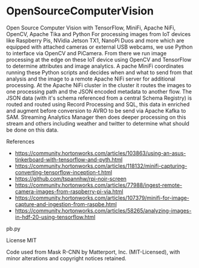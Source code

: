 # OpenSourceComputerVision

Open Source Computer Vision with TensorFlow, MiniFi, Apache NiFi, OpenCV, Apache Tika and Python   For processing images from IoT devices like Raspberry Pis, NVidia Jetson TX1, NanoPi Duos and more which are equipped with attached cameras or external USB webcams, we use Python to interface via OpenCV and PiCamera.    From there we run image processing at the edge on these IoT device using OpenCV and TensorFlow to determine attributes and image analytics.   A pache MiniFi coordinates running these Python scripts and decides when and what to send from that analysis and the image to a remote Apache NiFi server for additional processing.     At the Apache NiFi cluster in the cluster it routes the images to one processing path and the JSON encoded metadata to another flow.    The JSON data (with it's schema referenced from a central Schema Registry) is routed and routed using Record Processing and SQL, this data in enriched and augment before conversion to AVRO to be send via Apache Kafka to SAM.   Streaming Analytics Manager then does deeper processing on this stream and others including weather and twitter to determine what should be done on this data.  

References 

* https://community.hortonworks.com/articles/103863/using-an-asus-tinkerboard-with-tensorflow-and-pyth.html 
* https://community.hortonworks.com/articles/118132/minifi-capturing-converting-tensorflow-inception-t.html 
* https://github.com/tspannhw/rpi-noir-screen 
* https://community.hortonworks.com/articles/77988/ingest-remote-camera-images-from-raspberry-pi-via.html 
* https://community.hortonworks.com/articles/107379/minifi-for-image-capture-and-ingestion-from-raspbe.html 
* https://community.hortonworks.com/articles/58265/analyzing-images-in-hdf-20-using-tensorflow.html



pb.py 

License
MIT

Code used from Mask R-CNN by Matterport, Inc. (MIT-Licensed), with minor alterations and copyright notices retained.


